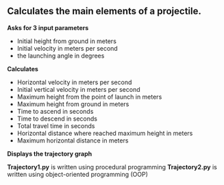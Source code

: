 ## Calculates the main elements of a projectile.

**Asks for 3 input parameters**
-	Initial height from ground in meters
-	Initial velocity in meters per second
-	the launching angle in degrees

**Calculates**
-	Horizontal velocity in meters per second 
-	Initial vertical velocity in meters per second
-	Maximum height from the point of launch in meters
-	Maximum height from ground in meters
-	Time to ascend in seconds
-	Time to descend in seconds
-	Total travel time in seconds
-	Horizontal distance where reached maximum height in meters
-	Maximum horizontal distance in meters

**Displays the trajectory graph**

**Trajectory1.py** is written using procedural programming
**Trajectory2.py** is written using object-oriented programming (OOP)

